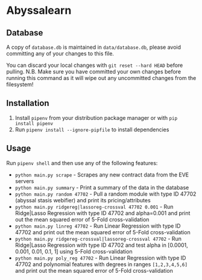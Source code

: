 # Abyssalearn

Database
--------------------------------
A copy of `database.db` is maintained in `data/database.db`, please avoid committing any of your changes to this file. 

You can discard your local changes with `git reset --hard HEAD` before pulling. N.B. Make sure you have committed your own changes before running this command as it will wipe out any uncommitted changes from the filesystem!

Installation
--------------------------------
1. Install `pipenv` from your distribution package manager or with `pip install pipenv`
2. Run `pipenv install --ignore-pipfile` to install dependencies

Usage
--------------------------------
Run `pipenv shell` and then use any of the following features:

* `python main.py scrape` - Scrapes any new contract data from the EVE servers
* `python main.py summary` - Print a summary of the data in the database
* `python main.py random 47702` - Pull a random module with type ID 47702 (abyssal stasis webifier) and print its pricing/attributes
* `python main.py ridgereg|lassoreg-crossval 47702 0.001` - Run Ridge|Lasso Regression with type ID 47702 and alpha=0.001 and print out the mean squared error of 5-Fold cross-validation
* `python main.py linreg 47702` - Run Linear Regression with type ID 47702 and print out the mean squared error of 5-Fold cross-validation
* `python main.py ridgereg-crossval|lassoreg-crossval 47702` - Run Ridge|Lasso Regression with type ID 47702 and test alpha in [0.0001, 0.001, 0.01, 0.1, 1] using 5-Fold cross-validation
* `python main.py poly_reg 47702` - Run Linear Regression with type ID 47702 and polynomial features with degrees in ranges `[1,2,3,4,5,6]` and print out the mean squared error of 5-Fold cross-validation
